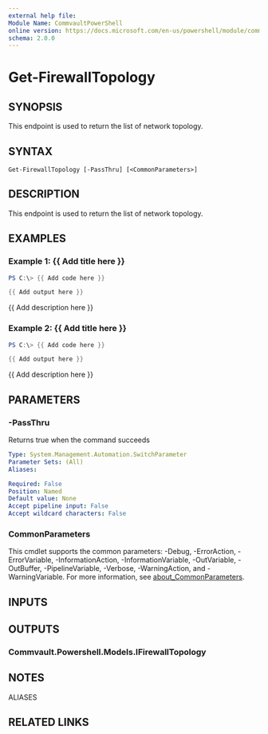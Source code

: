 ```yaml
---
external help file:
Module Name: CommvaultPowerShell
online version: https://docs.microsoft.com/en-us/powershell/module/commvaultpowershell/get-firewalltopology
schema: 2.0.0
---
```


# Get-FirewallTopology

## SYNOPSIS
This endpoint is used to return the list of network topology.

## SYNTAX

```
Get-FirewallTopology [-PassThru] [<CommonParameters>]
```

## DESCRIPTION
This endpoint is used to return the list of network topology.

## EXAMPLES

### Example 1: {{ Add title here }}
```powershell
PS C:\> {{ Add code here }}

{{ Add output here }}
```

{{ Add description here }}

### Example 2: {{ Add title here }}
```powershell
PS C:\> {{ Add code here }}

{{ Add output here }}
```

{{ Add description here }}

## PARAMETERS

### -PassThru
Returns true when the command succeeds

```yaml
Type: System.Management.Automation.SwitchParameter
Parameter Sets: (All)
Aliases:

Required: False
Position: Named
Default value: None
Accept pipeline input: False
Accept wildcard characters: False
```

### CommonParameters
This cmdlet supports the common parameters: -Debug, -ErrorAction, -ErrorVariable, -InformationAction, -InformationVariable, -OutVariable, -OutBuffer, -PipelineVariable, -Verbose, -WarningAction, and -WarningVariable. For more information, see [about_CommonParameters](http://go.microsoft.com/fwlink/?LinkID=113216).

## INPUTS

## OUTPUTS

### Commvault.Powershell.Models.IFirewallTopology

## NOTES

ALIASES

## RELATED LINKS


